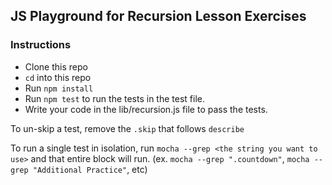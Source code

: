 ## JS Playground for Recursion Lesson Exercises

### Instructions
* Clone this repo
* `cd` into this repo
* Run `npm install`
* Run `npm test` to run the tests in the test file.
* Write your code in the lib/recursion.js file to pass the tests.

To un-skip a test, remove the `.skip` that follows `describe`

To run a single test in isolation, run `mocha --grep <the string you want to use>` and that entire block will run. (ex. `mocha --grep ".countdown"`, `mocha --grep "Additional Practice"`, etc)
